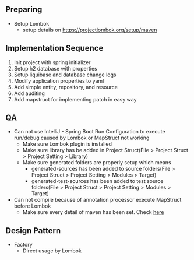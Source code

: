 Preparing
---
- Setup Lombok
    - setup details on https://projectlombok.org/setup/maven

Implementation Sequence
---
1. Init project with spring initializer
2. Setup h2 database with properties
3. Setup liquibase and database change logs
4. Modify application properties to yaml
5. Add simple entity, repository, and resource
6. Add auditing
7. Add mapstruct for implementing patch in easy way

QA
---
- Can not use IntelliJ - Spring Boot Run Configuration to execute run/debug caused by Lombok or MapStruct not working
  - Make sure Lombok plugin is installed
  - Make sure library has be added in Project Struct(File > Project Struct > Project Setting > Library)
  - Make sure generated folders are properly setup which means 
    - generated-sources has been added to source folders(File > Project Struct > Project Setting > Modules > Target)
    - generated-test-sources has been added to test source folders(File > Project Struct > Project Setting > Modules > Target)
- Can not compile because of annotation processor execute MapStruct before Lombok
  - Make sure every detail of maven has been set. Check [here](https://github.com/mapstruct/mapstruct-examples/blob/main/mapstruct-lombok/pom.xml)

Design Pattern
---
- Factory
  - Direct usage by Lombok